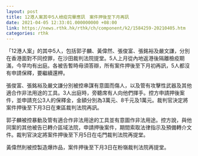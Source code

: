 ```yaml
---
layout: post
title: 12港人案其中5人檢疫完畢應訊　案件押後至下月再訊
date: 2021-04-05 12:33:01.000000000 +08:00
link: https://news.rthk.hk/rthk/ch/component/k2/1584259-20210405.htm
categories: rthk
---
```


「12港人案」的其中5人，包括郭子麟、黃偉然、張俊富、張銘裕及嚴文謙，分別在香港面對不同控罪，在沙田裁判法院提堂。5人上月從內地返港後隔離檢疫期滿，今早均有出庭。各被告暫時毋須答辯，所有案件押後至下月初再訊，5人都沒有申請保釋，要繼續還柙。

張俊富、張銘裕及嚴文謙分別被控串謀有意圖而傷人，以及管有攻擊性武器及其他適合作非法用途的工具。3人出庭時，旁聽席有人向他們揮手。控方申請押後案件，並申請充公3人的保釋金，金額分別為3萬元、8千元及1萬元。裁判官決定將案件押後至下月3日在東區裁判法院再訊。

郭子麟被控暴動及管有適合作非法用途的工具並有意圖作非法用途。控方說，與他同案的其他被告已轉介區域法院，申請押後案件，期間索取法律指示及預備轉介文件。裁判官決定將案件押後至下月5日在屯門裁判法院再提堂。

黃偉然則被控製造爆炸品，案件押後至下月3日在粉嶺裁判法院再提堂。
